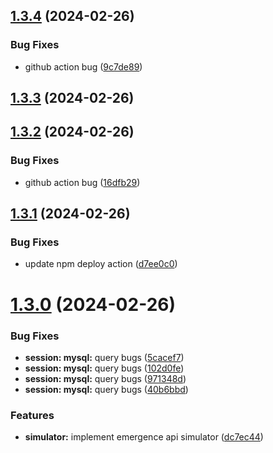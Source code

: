 ## [1.3.4](https://github.com/ephrimlawrence/ananse/compare/v1.3.3...v1.3.4) (2024-02-26)


### Bug Fixes

* github action bug ([9c7de89](https://github.com/ephrimlawrence/ananse/commit/9c7de89c106a4fbc13dec2649d6cdee001808699))



## [1.3.3](https://github.com/ephrimlawrence/ananse/compare/v1.3.2...v1.3.3) (2024-02-26)



## [1.3.2](https://github.com/ephrimlawrence/ananse/compare/v1.3.1...v1.3.2) (2024-02-26)


### Bug Fixes

* github action bug ([16dfb29](https://github.com/ephrimlawrence/ananse/commit/16dfb2997a96ec624d5fad0884f9bd336c5a8c01))



## [1.3.1](https://github.com/ephrimlawrence/ananse/compare/v1.3.0...v1.3.1) (2024-02-26)


### Bug Fixes

* update npm deploy action ([d7ee0c0](https://github.com/ephrimlawrence/ananse/commit/d7ee0c0716a533c1b74bb59ff0db0b9e710bccb9))



# [1.3.0](https://github.com/ephrimlawrence/ananse/compare/v1.2.4...v1.3.0) (2024-02-26)


### Bug Fixes

* **session: mysql:** query bugs ([5cacef7](https://github.com/ephrimlawrence/ananse/commit/5cacef7c3a919ecf8813a3878c6fc2155d640439))
* **session: mysql:** query bugs ([102d0fe](https://github.com/ephrimlawrence/ananse/commit/102d0fecbb0b11fc1fdab786f39cbc8b62931112))
* **session: mysql:** query bugs ([971348d](https://github.com/ephrimlawrence/ananse/commit/971348d9696a8cedec3e68deb7c8960b2357294b))
* **session: mysql:** query bugs ([40b6bbd](https://github.com/ephrimlawrence/ananse/commit/40b6bbd5c09e51451b2ea8acdd3ccc6893143831))


### Features

* **simulator:** implement emergence api simulator ([dc7ec44](https://github.com/ephrimlawrence/ananse/commit/dc7ec44e77e19d238b04379708ae8d3284b0fefd))




